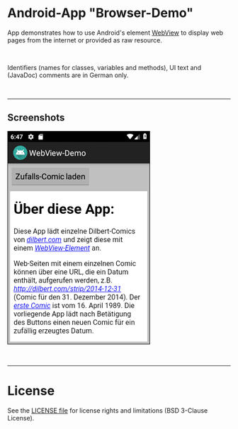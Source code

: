 # Android-App "Browser-Demo"

App demonstrates how to use Android's element [WebView](https://developer.android.com/reference/android/webkit/WebView) to display web pages from the internet or provided as raw resource.

<br>

Identifiers (names for classes, variables and methods), UI text and (JavaDoc) comments are in German only.

<br>


----
## Screenshots

![Screenshot 1](screenshot_1.png)  

<br>

----
# License

See the [LICENSE file](LICENSE.md) for license rights and limitations (BSD 3-Clause License).
